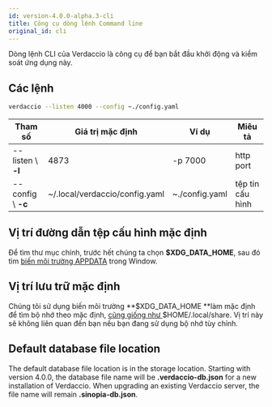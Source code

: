 ```yaml
---
id: version-4.0.0-alpha.3-cli
title: Công cụ dòng lệnh Command line
original_id: cli
---
```

Dòng lệnh CLI của Verdaccio là công cụ để bạn bắt đầu khởi động và kiểm soát ứng dụng này.

## Các lệnh

```bash
verdaccio --listen 4000 --config ~./config.yaml
```

| Tham số            | Giá trị mặc định               | Ví dụ          | Miêu tả          |
| ------------------ | ------------------------------ | -------------- | ---------------- |
| --listen \ **-l** | 4873                           | -p 7000        | http port        |
| --config \ **-c** | ~/.local/verdaccio/config.yaml | ~./config.yaml | tệp tin cấu hình |

## Vị trí đường dẫn tệp cấu hình mặc định

Để tìm thư mục chính, trước hết chúng ta chọn **$XDG_DATA_HOME**, sau đó tìm [biến môi trường APPDATA](https://www.howtogeek.com/318177/what-is-the-appdata-folder-in-windows/) trong Window.

## Vị trí lưu trữ mặc định

Chúng tôi sử dụng biến môi trường **$XDG_DATA_HOME **làm mặc định để tìm bộ nhớ theo mặc định, <a href = "https://askubuntu.com/questions/538526/is-home-local-share-the-default- Value-for-xdg-data-home-in-ubuntu-14-04 "> cũng giống như </a> $HOME/.local/share. Vị trí này sẽ không liên quan đến bạn nếu bạn đang sử dụng bộ nhớ tùy chỉnh.

## Default database file location

The default database file location is in the storage location. Starting with version 4.0.0, the database file name will be **.verdaccio-db.json** for a new installation of Verdaccio. When upgrading an existing Verdaccio server, the file name will remain **.sinopia-db.json**.